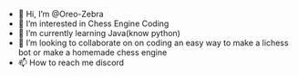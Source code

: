 - 👋 Hi, I’m @Oreo-Zebra
- 👀 I’m interested in Chess Engine Coding
- 🌱 I’m currently learning Java(know python)
- 💞️ I’m looking to collaborate on on coding an easy way to make a lichess bot or make a homemade chess engine
- 📫 How to reach me discord 

<!---
Oreo-Zebra/Oreo-Zebra is a ✨ special ✨ repository because its `README.md` (this file) appears on your GitHub profile.
You can click the Preview link to take a look at your changes.
--->
